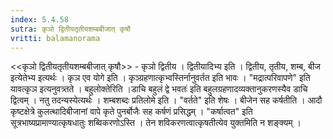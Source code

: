 ```yaml
---
index: 5.4.58
sutra: कृञो द्वितीयतृतीयशम्बबीजात्‌ कृषौ
vritti: balamanorama
---
```


<<कृञो द्वितीयतृतीयशम्बबीजात् कृषौ>> - कृञो द्वितीय । द्वितीयादिभ्य इति । द्वितीय, तृतीय, शम्ब, बीज इत्येतेभ्य इत्यर्थः । कृञ एव योगे इति । कृञ्ग्रहणात्कृभ्वस्तिर्नानुवर्तत इति भावः । "मद्रात्परिवापणे" इति यावत्कृञ इत्यनुवत्र्तते । बहुलोक्तेरिति ।डाचि बहुलं द्वे भवतः॑ इति बहुलग्रहणादव्यक्तानुकरणस्यैव डाचि द्वित्वम् । नतु तदन्यस्येत्यर्थः । शम्बशब्दः प्रतिलोमे इति । "वर्तते" इति शेषः । बीजेन सह कर्षतीति । आदौ कृष्टक्षेत्रे कुलत्थादिबीजानां वापे कृते पुनर्बोजैः सह कर्षणं प्रसिद्धम् । "कर्षात्वत" इति सूत्रभाष्यप्रामाण्यात्कृषधातुः शब्विकरणोऽस्ति । तेन शविकरणत्वात्कृषतीत्येव युक्तमिति न शङ्क्यम् ।